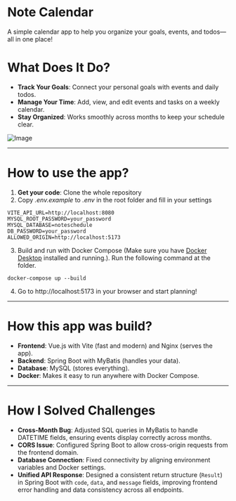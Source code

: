 # Note Calendar

A simple calendar app to help you organize your goals, events, and todos—all in one place!

# What Does It Do?

- **Track Your Goals**: Connect your personal goals with events and daily todos.
- **Manage Your Time**: Add, view, and edit events and tasks on a weekly calendar.
- **Stay Organized**: Works smoothly across months to keep your schedule clear.

![Image](https://github.com/user-attachments/assets/09b10042-1360-44de-98c1-8ee34817c0a6)

---

# How to use the app?

1. **Get your code**: Clone the whole repository
2. Copy _.env.example_ to _.env_ in the root folder and fill in your settings

```
VITE_API_URL=http://localhost:8080
MYSQL_ROOT_PASSWORD=your_password
MYSQL_DATABASE=noteschedule
DB_PASSWORD=your_password
ALLOWED_ORIGIN=http://localhost:5173
```

3. Build and run with Docker Compose (Make sure you have [Docker Desktop](https://www.docker.com/products/docker-desktop/) installed and running.). Run the following command at the folder.

```
docker-compose up --build
```

4. Go to http://localhost:5173 in your browser and start planning!

---

# How this app was build?

- **Frontend**: Vue.js with Vite (fast and modern) and Nginx (serves the app).
- **Backend**: Spring Boot with MyBatis (handles your data).
- **Database**: MySQL (stores everything).
- **Docker**: Makes it easy to run anywhere with Docker Compose.

---

# How I Solved Challenges

- **Cross-Month Bug**: Adjusted SQL queries in MyBatis to handle DATETIME fields, ensuring events display correctly across months.
- **CORS Issue**: Configured Spring Boot to allow cross-origin requests from the frontend domain.
- **Database Connection**: Fixed connectivity by aligning environment variables and Docker settings.
- **Unified API Response**: Designed a consistent return structure (`Result`) in Spring Boot with `code`, `data`, and `message` fields, improving frontend error handling and data consistency across all endpoints.
